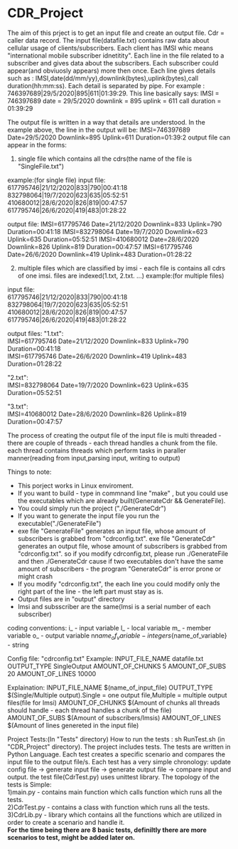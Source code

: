 # CDR_Project
The aim of this prject is to get an input file and create an output file.
Cdr = caller data record.
The input file(datafile.txt) contains raw data about  cellular usage of clients/subscribers.
Each client has IMSI whic means "international mobile subscriber idnetitity".
Each line in the file related to a subscriber and gives data about the subscribers.
Each subscriber could appear(and obviuosly appears) more then once.
Each line gives details such as : IMSI,date(dd/mm/yy),downlink(bytes),uplink(bytes),call duration(hh:mm:ss).
Each detail is separated by pipe.
For example : 746397689|29/5/2020|895|611|01:39:29.
This line basically says:
IMSI = 746397689
date = 29/5/2020
downlink = 895
uplink = 611
call duration = 01:39:29

The output file is written in a way that details are understood. In the example above, the line in the output will be:
IMSI=746397689 Date=29/5/2020 Downlink=895 Uplink=611 Duration=01:39:2
output file can appear in the forms:
1) single file which contains all the cdrs(the name of the file is "SingleFile.txt")

example:(for single  file)
input file:                                                                                
617795746|21/12/2020|833|790|00:41:18    
832798064|19/7/2020|623|635|05:52:51     
410680012|28/6/2020|826|819|00:47:57    
617795746|26/6/2020|419|483|01:28:22    

output file:
IMSI=617795746 Date=21/12/2020 Downlink=833 Uplink=790 Duration=00:41:18
IMSI=832798064 Date=19/7/2020 Downlink=623 Uplink=635 Duration=05:52:51
IMSI=410680012 Date=28/6/2020 Downlink=826 Uplink=819 Duration=00:47:57
IMSI=617795746 Date=26/6/2020 Downlink=419 Uplink=483 Duration=01:28:22


2) multiple files which are classified by imsi - each file is contains all cdrs of one imsi. files are indexed(1.txt, 2.txt. ...)
example:(for multiple  files)

input file:                                                             
617795746|21/12/2020|833|790|00:41:18   
832798064|19/7/2020|623|635|05:52:51   
410680012|28/6/2020|826|819|00:47:57   
617795746|26/6/2020|419|483|01:28:22   

output files:
"1.txt":                 
IMSI=617795746 Date=21/12/2020 Downlink=833 Uplink=790 Duration=00:41:18                 
IMSI=617795746 Date=26/6/2020 Downlink=419 Uplink=483 Duration=01:28:22   

"2.txt":                          
IMSI=832798064 Date=19/7/2020 Downlink=623 Uplink=635 Duration=05:52:51   

"3.txt":                          
IMSI=410680012 Date=28/6/2020 Downlink=826 Uplink=819 Duration=00:47:57   



The process of creating the output file of the input file is multi threaded - there are couple of threads  - each thread handles 
a chunk from the file. each thread contains threads which perform tasks in paraller manner(reading from input,parsing input, writing to output)

Things to note:
* This porject works in Linux enviroment.
* If you want to build  - type in commnand line "make" , but you could use the executables which are already built(GenerateCdr && GenerateFile).
* You could simply run the project ("./GenerateCdr")
* If you want to generate the input file you run the executable("./GenerateFile")
* exe file "GenerateFile" generates an input file, whose amount of subscribers is grabbed from "cdrconfig.txt". 
  exe file "GenerateCdr" generates an output file, whose amount of subscribers is grabbed from "cdrconfig.txt".
  so if you modify cdrconfig.txt, please run ./GenerateFile and then ./GenerateCdr cause if two 
  executables don't have the same amount of subscribers - the program "GenerateCdr" is error prone or might crash
* If you modify "cdrconfig.txt", the each line you could modify only the right part of the line -
  the left part must stay as is.
* Output files are in "output" directory
* Imsi and subsscriber are the same(Imsi is a serial number of each subscriber)
  
 coding conventions:
 i_ - input variable
 l_ - local variable 
 m_ - member variable
 o_ - output variable
 n${name_of_variable} - integer
 s${name_of_variable} - string
 
Config file: "cdrconfig.txt"
Example:
INPUT_FILE_NAME datafile.txt
OUTPUT_TYPE SingleOutput
AMOUNT_OF_CHUNKS 5
AMOUNT_OF_SUBS 20
AMOUNT_OF_LINES 10000

Explaination:
INPUT_FILE_NAME    $(name_of_input_file)
OUTPUT_TYPE        $(Single/Multiple output).Single = one output file,Multiple = multiple output files(file for Imsi)
AMOUNT_OF_CHUNKS   $(Amount of chunks all threads should handle - each thread handles a chunk of the file)
AMOUNT_OF_SUBS     $(Amount of subscribers/Imsis) 
AMOUNT_OF_LINES    $(Amount of lines genereted in the input file)

 
 Project Tests:(In "Tests" directory)
 How to run the tests : sh RunTest.sh (in "CDR_Project" directory).
 The project includes tests. The tests are written in Python Language. Each test creates a specific scenario and compares the input file to the output file/s.
 Each test has a very simple chronology: update config file -> generate input file -> generate output file -> compare input and output.
 the test file(CdrTest.py) uses unittest library. 
 The topology of the tests is Simple:                          
 1)main.py - contains main function which calls function which runs all the tests.                                 
 2)CdrTest.py - contains a class with function which runs all the tests.                                 
 3)CdrLib.py  - library which contains all the functions which are utilized in order to create a scenario and handle it.                      
 **For the time being there are 8 basic tests, definiltly there are more scenarios to test, might be added later on.**

